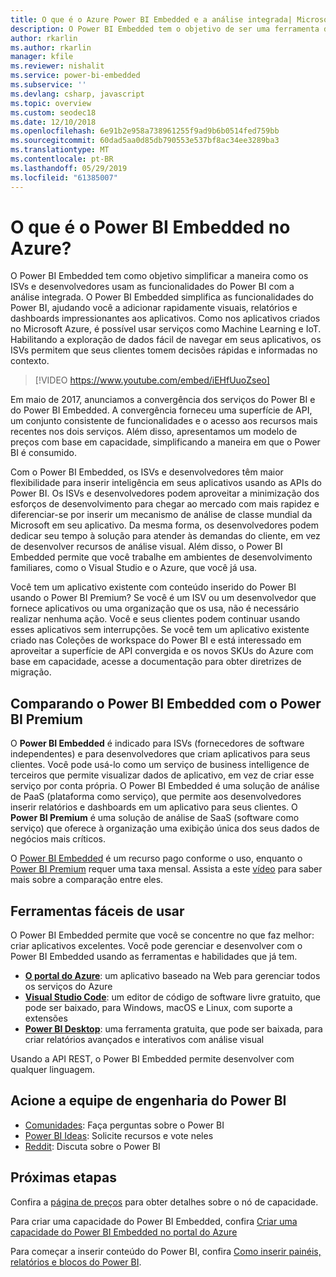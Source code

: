 ```yaml
---
title: O que é o Azure Power BI Embedded e a análise integrada| Microsoft Docs
description: O Power BI Embedded tem o objetivo de ser uma ferramenta de análise integrada para simplificar a maneira em que os ISVs e desenvolvedores usam as funcionalidades do Power BI, ajudando-os a adicionar rapidamente visuais, relatórios e painéis impressionantes aos aplicativos. Saiba como usar o software de análise integrada, ferramentas de análise integrada ou ferramentas de business intelligence integrada com o Power BI Embedded.
author: rkarlin
ms.author: rkarlin
manager: kfile
ms.reviewer: nishalit
ms.service: power-bi-embedded
ms.subservice: ''
ms.devlang: csharp, javascript
ms.topic: overview
ms.custom: seodec18
ms.date: 12/10/2018
ms.openlocfilehash: 6e91b2e958a738961255f9ad9b6b0514fed759bb
ms.sourcegitcommit: 60dad5aa0d85db790553e537bf8ac34ee3289ba3
ms.translationtype: MT
ms.contentlocale: pt-BR
ms.lasthandoff: 05/29/2019
ms.locfileid: "61385007"
---
```

# <a name="what-is-power-bi-embedded-in-azure"></a>O que é o Power BI Embedded no Azure?

O Power BI Embedded tem como objetivo simplificar a maneira como os ISVs e desenvolvedores usam as funcionalidades do Power BI com a análise integrada. O Power BI Embedded simplifica as funcionalidades do Power BI, ajudando você a adicionar rapidamente visuais, relatórios e dashboards impressionantes aos aplicativos. Como nos aplicativos criados no Microsoft Azure, é possível usar serviços como Machine Learning e IoT. Habilitando a exploração de dados fácil de navegar em seus aplicativos, os ISVs permitem que seus clientes tomem decisões rápidas e informadas no contexto.

> [!VIDEO https://www.youtube.com/embed/iEHfUuoZseo]

Em maio de 2017, anunciamos a convergência dos serviços do Power BI e do Power BI Embedded. A convergência forneceu uma superfície de API, um conjunto consistente de funcionalidades e o acesso aos recursos mais recentes nos dois serviços. Além disso, apresentamos um modelo de preços com base em capacidade, simplificando a maneira em que o Power BI é consumido.

Com o Power BI Embedded, os ISVs e desenvolvedores têm maior flexibilidade para inserir inteligência em seus aplicativos usando as APIs do Power BI. Os ISVs e desenvolvedores podem aproveitar a minimização dos esforços de desenvolvimento para chegar ao mercado com mais rapidez e diferenciar-se por inserir um mecanismo de análise de classe mundial da Microsoft em seu aplicativo. Da mesma forma, os desenvolvedores podem dedicar seu tempo à solução para atender às demandas do cliente, em vez de desenvolver recursos de análise visual. Além disso, o Power BI Embedded permite que você trabalhe em ambientes de desenvolvimento familiares, como o Visual Studio e o Azure, que você já usa.

Você tem um aplicativo existente com conteúdo inserido do Power BI usando o Power BI Premium? Se você é um ISV ou um desenvolvedor que fornece aplicativos ou uma organização que os usa, não é necessário realizar nenhuma ação. Você e seus clientes podem continuar usando esses aplicativos sem interrupções. Se você tem um aplicativo existente criado nas Coleções de workspace do Power BI e está interessado em aproveitar a superfície de API convergida e os novos SKUs do Azure com base em capacidade, acesse a documentação para obter diretrizes de migração.

## <a name="comparing-power-bi-embedded-with-power-bi-premium"></a>Comparando o Power BI Embedded com o Power BI Premium

O **Power BI Embedded** é indicado para ISVs (fornecedores de software independentes) e para desenvolvedores que criam aplicativos para seus clientes. Você pode usá-lo como um serviço de business intelligence de terceiros que permite visualizar dados de aplicativo, em vez de criar esse serviço por conta própria. O Power BI Embedded é uma solução de análise de PaaS (plataforma como serviço), que permite aos desenvolvedores inserir relatórios e dashboards em um aplicativo para seus clientes. O **Power BI Premium** é uma solução de análise de SaaS (software como serviço) que oferece à organização uma exibição única dos seus dados de negócios mais críticos. 

O [Power BI Embedded](https://azure.microsoft.com/pricing/details/power-bi-embedded/) é um recurso pago conforme o uso, enquanto o [Power BI Premium](https://powerbi.microsoft.com/calculator/) requer uma taxa mensal. Assista a este [vídeo](https://www.youtube.com/watch?v=0y2oJikC6Xc&t=0s&list=PLv2BtOtLblH1dQPV49Ni12olDcUoW-GEl&index=3) para saber mais sobre a comparação entre eles.

## <a name="easy-to-use-tools"></a>Ferramentas fáceis de usar

O Power BI Embedded permite que você se concentre no que faz melhor: criar aplicativos excelentes. Você pode gerenciar e desenvolver com o Power BI Embedded usando as ferramentas e habilidades que já tem.

* [**O portal do Azure**](https://portal.azure.com/): um aplicativo baseado na Web para gerenciar todos os serviços do Azure
* [**Visual Studio Code**](https://code.visualstudio.com/docs): um editor de código de software livre gratuito, que pode ser baixado, para Windows, macOS e Linux, com suporte a extensões
* [**Power BI Desktop**](https://powerbi.microsoft.com/desktop/): uma ferramenta gratuita, que pode ser baixada, para criar relatórios avançados e interativos com análise visual

Usando a API REST, o Power BI Embedded permite desenvolver com qualquer linguagem.

## <a name="engage-with-the-power-bi-engineering-team"></a>Acione a equipe de engenharia do Power BI

* [Comunidades](https://community.powerbi.com/): Faça perguntas sobre o Power BI
* [Power BI Ideas](https://ideas.powerbi.com): Solicite recursos e vote neles
* [Reddit](https://www.reddit.com/r/PowerBI/): Discuta sobre o Power BI

## <a name="next-steps"></a>Próximas etapas

Confira a [página de preços](https://azure.microsoft.com/pricing/details/power-bi-embedded/) para obter detalhes sobre o nó de capacidade.

Para criar uma capacidade do Power BI Embedded, confira [Criar uma capacidade do Power BI Embedded no portal do Azure](azure-pbie-create-capacity.md)

Para começar a inserir conteúdo do Power BI, confira [Como inserir painéis, relatórios e blocos do Power BI](https://powerbi.microsoft.com/documentation/powerbi-developer-embedding-content/).
